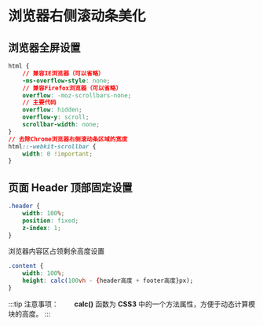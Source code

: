 # 浏览器右侧滚动条美化

## 浏览器全屏设置

```css title="CSS 样式"
html {
	// 兼容IE浏览器（可以省略）
	-ms-overflow-style: none;
	// 兼容Firefox浏览器（可以省略）
	overflow: -moz-scrollbars-none;
	// 主要代码
	overflow: hidden;
	overflow-y: scroll;
	scrollbar-width: none;
}
// 去除Chrome浏览器右侧滚动条区域的宽度
html::-webkit-scrollbar {
	width: 0 !important;
}
```

## 页面 Header 顶部固定设置

```css title="CSS 样式"
.header {
	width: 100%;
	position: fixed;
	z-index: 1;
}
```

浏览器内容区占领剩余高度设置

```css title="CSS 样式"
.content {
	width: 100%;
	height: calc(100vh - {header高度 + footer高度}px);
}
```

:::tip 注意事项：
&emsp;&emsp;**calc()** 函数为 **CSS3** 中的一个方法属性，方便于动态计算模块的高度。
:::
